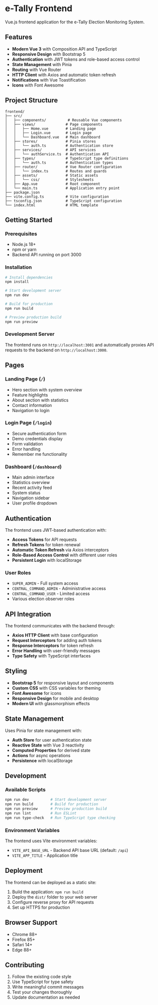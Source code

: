 # e-Tally Frontend

Vue.js frontend application for the e-Tally Election Monitoring System.

## Features

- **Modern Vue 3** with Composition API and TypeScript
- **Responsive Design** with Bootstrap 5
- **Authentication** with JWT tokens and role-based access control
- **State Management** with Pinia
- **Routing** with Vue Router
- **HTTP Client** with Axios and automatic token refresh
- **Notifications** with Vue Toastification
- **Icons** with Font Awesome

## Project Structure

```
frontend/
├── src/
│   ├── components/          # Reusable Vue components
│   ├── views/              # Page components
│   │   ├── Home.vue        # Landing page
│   │   ├── Login.vue       # Login page
│   │   └── Dashboard.vue   # Main dashboard
│   ├── stores/             # Pinia stores
│   │   └── auth.ts         # Authentication store
│   ├── services/           # API services
│   │   └── authService.ts  # Authentication API
│   ├── types/              # TypeScript type definitions
│   │   └── auth.ts         # Authentication types
│   ├── router/             # Vue Router configuration
│   │   └── index.ts        # Routes and guards
│   ├── assets/             # Static assets
│   │   └── css/            # Stylesheets
│   ├── App.vue             # Root component
│   └── main.ts             # Application entry point
├── package.json
├── vite.config.ts          # Vite configuration
├── tsconfig.json           # TypeScript configuration
└── index.html              # HTML template
```

## Getting Started

### Prerequisites

- Node.js 18+
- npm or yarn
- Backend API running on port 3000

### Installation

```bash
# Install dependencies
npm install

# Start development server
npm run dev

# Build for production
npm run build

# Preview production build
npm run preview
```

### Development Server

The frontend runs on `http://localhost:3001` and automatically proxies API requests to the backend on `http://localhost:3000`.

## Pages

### Landing Page (`/`)

- Hero section with system overview
- Feature highlights
- About section with statistics
- Contact information
- Navigation to login

### Login Page (`/login`)

- Secure authentication form
- Demo credentials display
- Form validation
- Error handling
- Remember me functionality

### Dashboard (`/dashboard`)

- Main admin interface
- Statistics overview
- Recent activity feed
- System status
- Navigation sidebar
- User profile dropdown

## Authentication

The frontend uses JWT-based authentication with:

- **Access Tokens** for API requests
- **Refresh Tokens** for token renewal
- **Automatic Token Refresh** via Axios interceptors
- **Role-Based Access Control** with different user roles
- **Persistent Login** with localStorage

### User Roles

- `SUPER_ADMIN` - Full system access
- `CENTRAL_COMMAND_ADMIN` - Administrative access
- `CENTRAL_COMMAND_USER` - Limited access
- Various election observer roles

## API Integration

The frontend communicates with the backend through:

- **Axios HTTP Client** with base configuration
- **Request Interceptors** for adding auth tokens
- **Response Interceptors** for token refresh
- **Error Handling** with user-friendly messages
- **Type Safety** with TypeScript interfaces

## Styling

- **Bootstrap 5** for responsive layout and components
- **Custom CSS** with CSS variables for theming
- **Font Awesome** for icons
- **Responsive Design** for mobile and desktop
- **Modern UI** with glassmorphism effects

## State Management

Uses Pinia for state management with:

- **Auth Store** for user authentication state
- **Reactive State** with Vue 3 reactivity
- **Computed Properties** for derived state
- **Actions** for async operations
- **Persistence** with localStorage

## Development

### Available Scripts

```bash
npm run dev          # Start development server
npm run build        # Build for production
npm run preview      # Preview production build
npm run lint         # Run ESLint
npm run type-check   # Run TypeScript type checking
```

### Environment Variables

The frontend uses Vite environment variables:

- `VITE_API_BASE_URL` - Backend API base URL (default: `/api`)
- `VITE_APP_TITLE` - Application title

## Deployment

The frontend can be deployed as a static site:

1. Build the application: `npm run build`
2. Deploy the `dist/` folder to your web server
3. Configure reverse proxy for API requests
4. Set up HTTPS for production

## Browser Support

- Chrome 88+
- Firefox 85+
- Safari 14+
- Edge 88+

## Contributing

1. Follow the existing code style
2. Use TypeScript for type safety
3. Write meaningful commit messages
4. Test your changes thoroughly
5. Update documentation as needed
